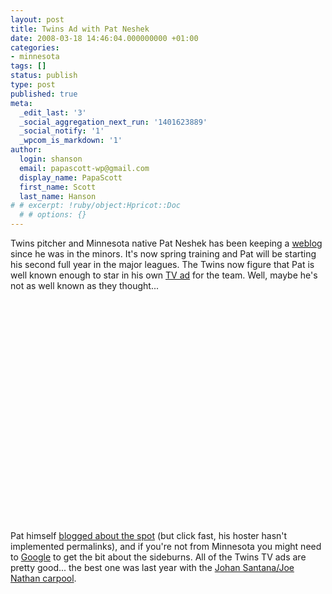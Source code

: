 ```yaml
---
layout: post
title: Twins Ad with Pat Neshek
date: 2008-03-18 14:46:04.000000000 +01:00
categories:
- minnesota
tags: []
status: publish
type: post
published: true
meta:
  _edit_last: '3'
  _social_aggregation_next_run: '1401623889'
  _social_notify: '1'
  _wpcom_is_markdown: '1'
author:
  login: shanson
  email: papascott-wp@gmail.com
  display_name: PapaScott
  first_name: Scott
  last_name: Hanson
# # excerpt: !ruby/object:Hpricot::Doc
  # # options: {}
---
```

<p>Twins pitcher and Minnesota native Pat Neshek has been keeping a <a href="http://patneshek.com/">weblog</a> since he was in the minors. It's now spring training and Pat will be starting his second full year in the major leagues. The Twins now figure that Pat is well known enough to star in his own <a href="http://www.youtube.com/watch?v=Fv6pYVNxJQI">TV ad</a> for the team. Well, maybe he's not as well known as they thought...</p>
<p><object width="425" height="355"><param name="movie" value="http://www.youtube.com/v/Fv6pYVNxJQI&hl=en" /><param name="wmode" value="transparent" /><embed src="http://www.youtube.com/v/Fv6pYVNxJQI&hl=en" type="application/x-shockwave-flash" wmode="transparent" width="425" height="355"></embed></object></p>
<p>Pat himself <a href="http://eteamz.active.com/PatNeshek/#news4228830">blogged about the spot</a> (but click fast, his hoster hasn't implemented permalinks), and if you're not from Minnesota you might need to <a href="http://www.google.com/search?q=joe+mauer+sideburns">Google</a> to get the bit about the sideburns. All of the Twins TV ads are pretty good... the best one was last year with the <a href="http://www.youtube.com/watch?v=_7G3OtU6OkQ">Johan Santana/Joe Nathan carpool</a>.</p>
